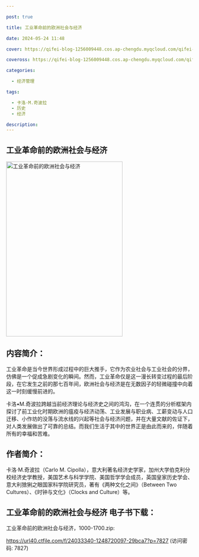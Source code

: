 ```yaml
---

post: true

title: 工业革命前的欧洲社会与经济

date: 2024-05-24 11:48

cover: https://qifei-blog-1256009448.cos.ap-chengdu.myqcloud.com/qifei-blog/6634f0980ea9cb14034be401.jpg

coveross: https://qifei-blog-1256009448.cos.ap-chengdu.myqcloud.com/qifei-blog/6634f0980ea9cb14034be401.jpg

categories:

  - 经济管理

tags:

  - 卡洛·M.奇波拉
  - 历史
  - 经济

description:
---
```


## 工业革命前的欧洲社会与经济
<img alt="工业革命前的欧洲社会与经济 " class="aligncenter loaded" data-was-processed="true" decoding="async" fetchpriority="high" height="471" src="https://qifei-blog-1256009448.cos.ap-chengdu.myqcloud.com/qifei-blog/6634f0980ea9cb14034be401.jpg" style="cursor: zoom-in;" width="314"/>

## 内容简介：

工业革命是当今世界形成过程中的巨大推手，它作为农业社会与工业社会的分界，仿佛是一个促成急剧变化的瞬间。然而，工业革命仅是这一漫长转变过程的最后阶段，在它发生之前的那七百年间，欧洲社会与经济是在无数因子的轻微碰撞中向着这一时刻缓慢前进的。

卡洛•M.奇波拉跨越当前经济理论与经济史之间的鸿沟，在一个连贯的分析框架内探讨了前工业化时期欧洲的瘟疫与经济动荡、工业发展与职业病、工薪变动与人口迁移、小作坊的没落与流水线的兴起等社会与经济问题，并在大量文献的佐证下，对人类发展做出了可靠的总结。而我们生活于其中的世界正是由此而来的，伴随着所有的幸福和苦难。

## 作者简介：

卡洛·M.奇波拉（Carlo M. Cipolla），意大利著名经济史学家，加州大学伯克利分校经济史学教授，美国艺术与科学学院、美国哲学学会成员，英国皇家历史学会、意大利猞猁之眼国家科学院研究员，著有《两种文化之间》（Between Two Cultures）、《时钟与文化》（Clocks and Culture）等。

## 工业革命前的欧洲社会与经济 电子书下载：
工业革命前的欧洲社会与经济，1000-1700.zip: 

https://url40.ctfile.com/f/24033340-1248720097-29bca7?p=7827 (访问密码: 7827)
